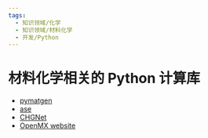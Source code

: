 ```yaml
---
tags:
  - 知识领域/化学
  - 知识领域/材料化学
  - 开发/Python
---
```

# 材料化学相关的 Python 计算库

- [pymatgen](https://pymatgen.org/index.html)
- [ase](https://wiki.fysik.dtu.dk/ase/)
- [CHGNet](https://chgnet.lbl.gov/)
- [OpenMX website](https://www.openmx-square.org/)